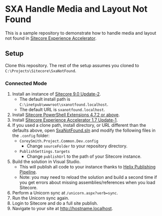 # SXA Handle Media and Layout Not Found

This is a sample repository to demonstrate how to handle media and layout not
found in [Sitecore Experience Accelerator][1].

## Setup

Clone this repository. The rest of the setup assumes you cloned to
`C:\Projects\Sitecore\SxaNotFound`.

### Connected Mode

1. Install an instance of [Sitecore 9.0 Update-2][2].
   - The default install path is
    `C:\inetpub\wwwroot\sxanotfound.localhost`.
   - The default URL is `sxanotfound.localhost`.
2. Install [Sitecore PowerShell Extensions 4.7.2 or above][3].
3. Install [Sitecore Experience Accelerator 1.7 Update-1][1].
4. If you used a clone path, install directory, or URL different than the
   defaults above, open
   [SxaNotFound.sln](SxaNotFound.sln) and modify
   the following files in the `.config` folder:
   - `CoreySmith.Project.Common.Dev.config`
     - Change `sourceFolder` to your repository directory.
   - `PublishSettings.targets`
     - Change `publishUrl` to the path of your Sitecore instance.
5. Build the solution in Visual Studio.
   - This will publish all code to your instance thanks to
     [Helix Publishing Pipeline][4].
   - Note: you may need to reload the solution and build a second time if you
     get errors about missing assemblies/references when you load Sitecore.
6. Perform a Unicorn sync at `/unicorn.aspx?verb=sync`.
7. Run the Unicorn sync again.
8. Login to Sitecore and do a full site publish.
9. Navigate to your site at <http://hostname.localhost>.

[1]: https://dev.sitecore.net/Downloads/Sitecore_Experience_Accelerator/17/Sitecore_Experience_Accelerator_17_Update1.aspx
[2]: https://dev.sitecore.net/Downloads/Sitecore_Experience_Platform/90/Sitecore_Experience_Platform_90_Update2.aspx
[3]: https://marketplace.sitecore.net/Modules/Sitecore_PowerShell_console.aspx?sc_lang=en
[4]: https://github.com/richardszalay/helix-publishing-pipeline
